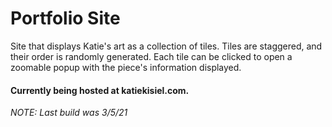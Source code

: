 # Portfolio Site

Site that displays Katie's art as a collection of tiles. Tiles are staggered, and their order is randomly generated. Each tile can be clicked to open a zoomable popup with the piece's information displayed.

#### Currently being hosted at katiekisiel.com.

*NOTE: Last build was 3/5/21*
